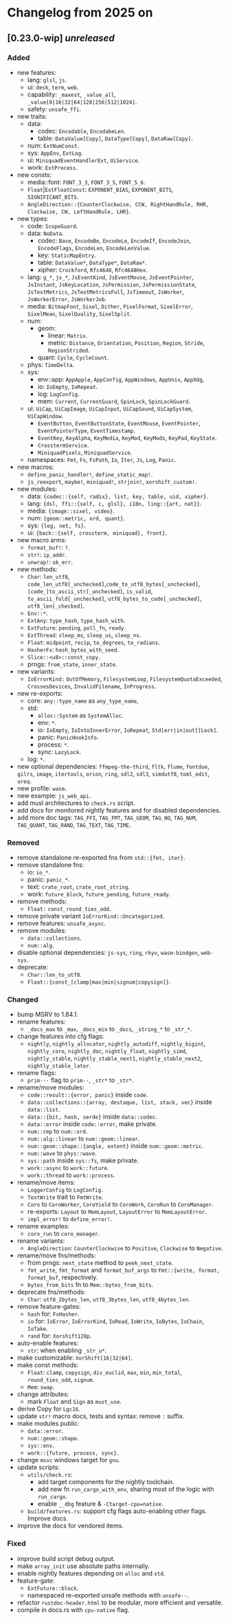 # Changelog from 2025 on

## [0.23.0-wip] *unreleased*

### Added
- new features:
  - lang: `glsl`, `js`.
  - ui: `desk`, `term`, `web`.
  - capability: `_maxest`, `_value_all`, `_value[8|16|32|64|128|256|512|1024]`.
  - safety: `unsafe_ffi`.
- new traits:
  - data:
    - codec: `Encodable`, `EncodabeLen`.
    - table: `DataValue[Copy]`, `DataType[Copy]`, `DataRaw[Copy]`.
  - num: `ExtNumConst`.
  - sys: `AppEnv`, `ExtLog`.
  - ui: `MiniquadEventHandlerExt`, `UiService`.
  - work: `ExtProcess`.
- new consts:
  - media::font: `FONT_3_3`, `FONT_3_5`, `FONT_5_6`.
  - `Float`|`ExtFloatConst`: `EXPONENT_BIAS`, `EXPONENT_BITS`, `SIGNIFICANT_BITS`.
  - `AngleDirection::{CounterClockwise, CCW, RightHandRule, RHR, Clockwise, CW, LeftHandRule, LHR}`.
- new types:
  - code: `ScopeGuard`.
  - data: `NoData`.
    - codec: `Base`, `EncodeBe`, `EncodeLe`, `EncodeIf`, `EncodeJoin`, `EncodeFlags`, `EncodeLen`, `EncodeLenValue`.
    - key: `StaticMapEntry`.
    - table: `DataValue*`, `DataType*`, `DataRaw*`.
    - xipher: `Crockford`, `Rfc4648`, `Rfc4648Hex`.
  - lang: `g_*`, `js_*`, `JsEventKind`, `JsEventMouse`, `JsEventPointer`, `JsInstant`, `JsKeyLocation`, `JsPermission`, `JsPermissionState`, `JsTextMetrics`, `JsTextMetricsFull`, `JsTimeout`, `JsWorker`, `JsWorkerError`, `JsWorkerJob`.
  - media: `BitmapFont`, `Sixel`, `Dither`, `PixelFormat`, `SixelError`, `SixelMean`, `SixelQuality`, `SixelSplit`.
  - num:
    - geom:
      - linear: `Matrix`.
      - metric: `Distance`, `Orientation`, `Position`, `Region`, `Stride`, `RegionStrided`.
    - quant: `Cycle`, `CycleCount`.
  - phys: `TimeDelta`.
  - sys:
    - env::app: `AppApple`, `AppConfig`, `AppWindows`, `AppUnix`, `AppXdg`,
    - io: `IoEmpty`, `IoRepeat`.
    - log: `LogConfig`.
    - mem: `Current`, `CurrentGuard`, `SpinLock`, `SpinLockGuard`.
  - ui: `UiCap`, `UiCapImage`, `UiCapInput`, `UiCapSound`, `UiCapSystem`, `UiCapWindow`.
    - `EventButton`, `EventButtonState`, `EventMouse`, `EventPointer`, `EventPointerType`, `EventTimestamp`.
    - `EventKey`, `KeyAlpha`, `KeyMedia`, `KeyMod`, `KeyMods`, `KeyPad`, `KeyState`.
    - `CrosstermService`.
    - `MiniquadPixels`, `MiniquadService`.
  - namespaces: `Fmt`, `Fs`, `FsPath`, `Io`, `Iter`, `Js`, `Log`, `Panic`.
- new macros:
  - `define_panic_handler!`, `define_static_map!`.
  - `js_reexport`, `maybe!`, `miniquad!`, `strjoin!`, `xorshift_custom!`.
- new modules:
  - data: `{codec::{self, radix}, list, key, table, uid, xipher}`.
  - lang: `{dsl, ffi::{self, c, glsl}, i18n, ling::{art, nat}}`.
  - media: `{image::sixel, video}`.
  - num: `{geom::metric, ord, quant}`.
  - sys: `{log, net, fs}`.
  - ui: `{back::{self, crossterm, miniquad}, front}`.
- new macro arms:
  - `format_buf!`: `?`.
  - `str!`: `ip_addr`.
  - `unwrap!`: `ok_err`.
- new methods:
  - `Char`: `len_utf8`, `code_len_utf8[_unchecked]`,`code_to_utf8_bytes[_unchecked]`, `[code_]to_ascii_str[_unchecked]`, `is_valid`, `to_ascii_fold[_unchecked]`, `utf8_bytes_to_code[_unchecked]`, `utf8_len[_checked]`.
  - `Env::*`.
  - `ExtAny`: `type_hash`, `type_hash_with`.
  - `ExtFuture`: `pending`, `poll_fn`, `ready`.
  - `ExtThread`: `sleep_ms`, `sleep_us`, `sleep_ns`.
  - `Float`: `midpoint`, `recip`, `to_degrees`, `to_radians`.
  - `HasherFx`: `hash_bytes_with_seed`.
  - `Slice::<u8>::const_copy`.
  - prngs: `from_state`, `inner_state`.
- new variants:
  - `IoErrorKind:` `OutOfMemory`, `FilesystemLoop`, `FilesystemQuotaExceeded`, `CrossesDevices`, `InvalidFilename`, `InProgress`.
- new re-exports:
  - core: `any::type_name` as `any_type_name`,
  - std:
    - `alloc::System` as `SystemAlloc`.
    - env: `*`.
    - io: `IoEmpty`, `IoIntoInnerError`, `IoRepeat`, `Std[err|in|out][Lock]`.
    - panic: `PanicHookInfo`.
    - process: `*`.
    - sync: `LazyLock`.
  - log: `*`.
- new optional dependencies: `ffmpeg-the-third`, `fltk`, `flume`, `fontdue`, `gilrs`, `image`, `itertools`, `orion`, `ring`, `sdl2`, `sdl3`, `simdutf8`, `toml_edit`, `ureq`.
- new profile: `wasm`.
- new example: `js_web_api`.
- add musl architectures to `check.rs` script.
- add docs for monitored nightly features and for disabled dependencies.
- add more doc tags: `TAG_FFI`, `TAG_FMT`, `TAG_GEOM`, `TAG_NO`, `TAG_NUM`, `TAG_QUANT`, `TAG_RAND`, `TAG_TEXT`, `TAG_TIME`.

### Removed
- remove standalone re-exported fns from `std::{fmt, iter}`.
- remove standalone fns:
  - io: `io_*`.
  - panic: `panic_*`.
  - text: `crate_root`, `crate_root_string`.
  - work: `future_block`, `future_pending`, `future_ready`.
- remove methods:
  - `Float:` `const_round_ties_odd`.
- remove private variant `IoErrorKind::Uncategorized`.
- remove features: `unsafe_async`.
- remove modules:
  - `data::collections`.
  - `num::alg`.
- disable optional dependencies: `js-sys`, `ring`, `rkyv`, `wasm-bindgen`, `web-sys`.
- deprecate:
  - `Char::len_to_utf8`.
  - `Float::{const_[clamp|max|min|signum|copysign]}`.

### Changed
- bump MSRV to 1.84.1.
- rename features:
  - `_docs_max` to `_max`, `_docs_min` to `_docs`, `_string_*` to `_str_*`.
- change features into cfg flags:
  - `nightly`, `nightly_allocator`, `nightly_autodiff`, `nightly_bigint`, `nightly_coro`, `nightly_doc`, `nightly_float`, `nightly_simd`, `nightly_stable`, `nightly_stable_next1`, `nightly_stable_next2`, `nightly_stable_later`.
- rename flags:
  - `prim···` flag to `prim··`, `_str*` to `_str*`.
- rename/move modules:
  - `code::result::{error, panic}` inside `code`.
  - `data::collections::{array, destaque, list, stack, vec}` inside `data::list`.
  - `data::{bit, hash, serde}` inside `data::codec`.
  - `data::error` inside `code::error`, make private.
  - `num::cmp` to `num::ord`.
  - `num::alg::linear` to `num::geom::linear`.
  - `num::geom::shape::{angle, extent}` inside `num::geom::metric`.
  - `num::wave` to `phys::wave`.
  - `sys::path` inside `sys::fs`, make private.
  - `work::async` to `work::future`.
  - `work::thread` to `work::process`.
- rename/move items:
  - `LoggerConfig` to `LogConfig`.
  - `TextWrite` trait to `FmtWrite`.
  - `Coro` to `CoroWorker`, `CoroYield` to `CoroWork`, `CoroRun` to `CoroManager`.
  - re-exports: `Layout` to `MemLayout`, `LayoutError` to `MemLayoutError`.
  - `impl_error!` to `define_error!`.
- rename examples:
  - `coro_run` to `coro_manager`.
- rename variants:
  - `AngleDirection`: `CounterClockwise` to `Positive`, `Clockwise` to `Negative`.
- rename/move fns/methods:
  - from prngs: `next_state` method to `peek_next_state`.
  - `fmt_write`, `fmt_format` and `format_buf_args` to `Fmt::{write, format, format_buf`, respectively.
  - `bytes_from_bits` fn to `Mem::bytes_from_bits`.
- deprecate fns/methods:
  - `Char`: `utf8_2bytes_len`, `utf8_3bytes_len`, `utf8_4bytes_len`.
- remove feature-gates:
  - `hash` for: `FxHasher`.
  - `io` for: `IoError`, `IoErrorKind`, `IoRead`, `IoWrite`, `IoBytes`, `IoChain`, `IoTake`.
  - `rand` for: `Xorshift128p`.
- auto-enable features:
  - `str`: when enabling `_str_u*`.
- make customizable: `XorShift[16|32|64]`.
- make const methods:
  - `Float`: `clamp`, `copysign`, `div_euclid`, `max`, `min`, `min_total`, `round_ties_odd`, `signum`.
  - `Mem`: `swap`.
- change attributes:
  - mark `Float` and `Sign` as `must_use`.
- derive Copy for `Lgc16`.
- update `str!` macro docs, tests and syntax: remove `:` suffix.
- make modules public:
  - `data::error`.
  - `num::geom::shape`.
  - `sys::env`.
  - `work::{future, process, sync}`.
- change `msvc` windows target for `gnu`.
- update scripts:
  - `utils/check.rs`:
    - add target components for the nightly toolchain.
    - add new fn `run_cargo_with_env`, sharing most of the logic with `run_cargo`.
    - enable `__dbg` feature & `-Ctarget-cpu=native`.
  - `build/features.rs`: support cfg flags auto-enabling other flags. Improve docs.
- improve the docs for vendored items.

### Fixed
- improve build script debug output.
- make `array_init` use absolute paths internally.
- enable nightly features depending on `alloc` and `std`.
- feature-gate:
  - `ExtFuture::block`.
  - namespaced re-exported unsafe methods with `unsafe··`.
- refactor `rustdoc-header.html` to be modular, more efficient and versatile.
- compile in docs.rs with `cpu-native` flag.

[unreleased]: https://github.com/andamira/devela/compare/v0.23.0-wip...HEAD
